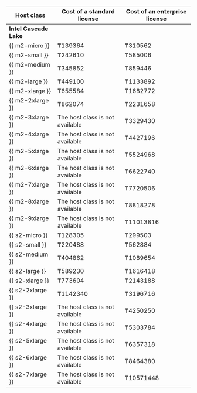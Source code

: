 | Host class | Cost of a standard license | Cost of an enterprise license |
| ----- | ----- | ----- |
| **Intel Cascade Lake** |
| {{ m2-micro }} | ₸139364 | ₸310562 |
| {{ m2-small }} | ₸242610 | ₸585006 |
| {{ m2-medium }} | ₸345852 | ₸859446 |
| {{ m2-large }} | ₸449100 | ₸1133892 |
| {{ m2-xlarge }} | ₸655584 | ₸1682772 |
| {{ m2-2xlarge }} | ₸862074 | ₸2231658 |
| {{ m2-3xlarge }} | The host class is not available | ₸3329430 |
| {{ m2-4xlarge }} | The host class is not available | ₸4427196 |
| {{ m2-5xlarge }} | The host class is not available | ₸5524968 |
| {{ m2-6xlarge }} | The host class is not available | ₸6622740 |
| {{ m2-7xlarge }} | The host class is not available | ₸7720506 |
| {{ m2-8xlarge }} | The host class is not available | ₸8818278 |
| {{ m2-9xlarge }} | The host class is not available | ₸11013816 |
| {{ s2-micro }} | ₸128305 | ₸299503 |
| {{ s2-small }} | ₸220488 | ₸562884 |
| {{ s2-medium }} | ₸404862 | ₸1089654 |
| {{ s2-large }} | ₸589230 | ₸1616418 |
| {{ s2-xlarge }} | ₸773604 | ₸2143188 |
| {{ s2-2xlarge }} | ₸1142340 | ₸3196716 |
| {{ s2-3xlarge }} | The host class is not available | ₸4250250 |
| {{ s2-4xlarge }} | The host class is not available | ₸5303784 |
| {{ s2-5xlarge }} | The host class is not available | ₸6357318 |
| {{ s2-6xlarge }} | The host class is not available | ₸8464380 |
| {{ s2-7xlarge }} | The host class is not available | ₸10571448 |

